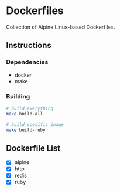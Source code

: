 # Dockerfiles

Collection of Alpine Linux-based Dockerfiles.

## Instructions

### Dependencies

- docker
- make

### Building

```bash
# build everything
make build-all

# build specific image
make build-ruby
```

## Dockerfile List

- [x] alpine
- [x] http
- [x] redis
- [x] ruby
